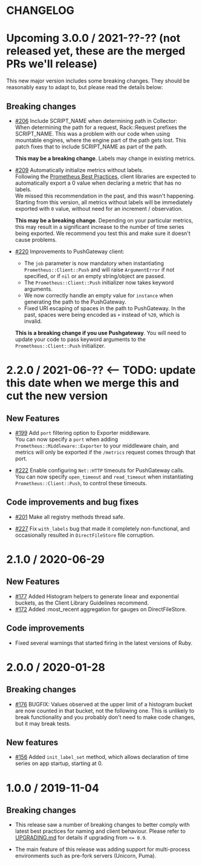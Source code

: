# CHANGELOG

# Upcoming 3.0.0 / 2021-??-?? (not released yet, these are the merged PRs we'll release)

This new major version includes some breaking changes. They should be reasonably easy to
adapt to, but please read the details below:

## Breaking changes

- [#206](https://github.com/prometheus/client_ruby/pull/206) Include SCRIPT_NAME when 
    determining path in Collector:  
    When determining the path for a request, Rack::Request prefixes the
    SCRIPT_NAME. This was a problem with our code when using mountable engines,
    where the engine part of the path gets lost. This patch fixes that to include SCRIPT_NAME as part of the path.
    
    **This may be a breaking change**. Labels may change in existing metrics.  

- [#209](https://github.com/prometheus/client_ruby/pull/209) Automatically initialize metrics
    without labels.  
    Following the [Prometheus Best Practices](https://prometheus.io/docs/practices/instrumentation/#avoid-missing-metrics), 
    client libraries are expected to automatically export a 0 value when declaring a metric 
    that has no labels.  
    We missed this recommendation in the past, and this wasn't happening. Starting from this 
    version, all metrics without labels will be immediately exported with `0` value, without
    need for an increment / observation. 
    
    **This may be a breaking change**. Depending on your particular metrics, this may
    result in a significant increase to the number of time series being exported. We 
    recommend you test this and make sure it doesn't cause problems.  

- [#220](https://github.com/prometheus/client_ruby/pull/220) Improvements to PushGateway client:  
    - The `job` parameter is now mandatory when instantiating `Prometheus::Client::Push` 
        and will raise `ArgumentError` if not specified, or if `nil` or an empty string/object
        are passed.
    - The `Prometheus::Client::Push` initializer now takes keyword arguments.
    - We now correctly handle an empty value for `instance` when generating the path to
        the PushGateway. 
    - Fixed URI escaping of spaces in the path to PushGateway. In the past, spaces were
        being encoded as `+` instead of `%20`, which is invalid.
        
    **This is a breaking change if you use Pushgateway**. You will need to update your
    code to pass keyword arguments to the `Prometheus::Client::Push` initializer.
    

# 2.2.0 / 2021-06-?? <-- TODO: update this date when we merge this and cut the new version

## New Features

- [#199](https://github.com/prometheus/client_ruby/pull/199) Add `port` filtering option
    to Exporter middleware.  
    You can now specify a `port` when adding `Prometheus::Middleware::Exporter` to your
    middleware chain, and metrics will only be exported if the `/metrics` request comes
    through that port.

- [#222](https://github.com/prometheus/client_ruby/pull/222) Enable configuring `Net::HTTP` 
    timeouts for PushGateway calls.  
    You can now specify `open_timeout` and `read_timeout` when instantiating 
    `Prometheus::Client::Push`, to control these timeouts.

## Code improvements and bug fixes

- [#201](https://github.com/prometheus/client_ruby/pull/201) Make all registry methods 
    thread safe.

- [#227](https://github.com/prometheus/client_ruby/pull/227) Fix `with_labels` bug that 
    made it completely non-functional, and occasionally resulted in `DirectFileStore` file 
    corruption.


# 2.1.0 / 2020-06-29

## New Features

- [#177](https://github.com/prometheus/client_ruby/pull/177) Added Histogram helpers to 
    generate linear and exponential buckets, as the Client Library Guidelines recommend.
- [#172](https://github.com/prometheus/client_ruby/pull/172) Added :most_recent 
    aggregation for gauges on DirectFileStore.
    
## Code improvements

- Fixed several warnings that started firing in the latest versions of Ruby.

# 2.0.0 / 2020-01-28

## Breaking changes

- [#176](https://github.com/prometheus/client_ruby/pull/176) BUGFIX: Values observed at 
    the upper limit of a histogram bucket are now counted in that bucket, not the following
    one. This is unlikely to break functionality and you probably don't need to make code
    changes, but it may break tests.

## New features

- [#156](https://github.com/prometheus/client_ruby/pull/156) Added `init_label_set` method,
    which allows declaration of time series on app startup, starting at 0.


# 1.0.0 / 2019-11-04

## Breaking changes

- This release saw a number of breaking changes to better comply with latest best practices
  for naming and client behaviour. Please refer to [UPGRADING.md](UPGRADING.md) for details
  if upgrading from `<= 0.9`.
  
- The main feature of this release was adding support for multi-process environments such
  as pre-fork servers (Unicorn, Puma).

